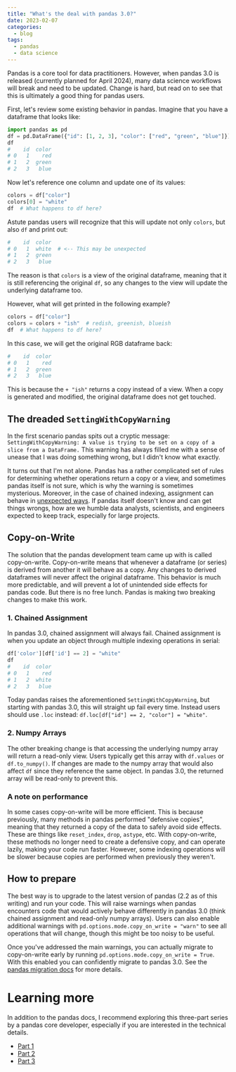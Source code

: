 ```yaml
---
title: "What's the deal with pandas 3.0?"
date: 2023-02-07
categories:
  - blog
tags:
  - pandas
  - data science
---
```


Pandas is a core tool for data practitioners. However, when pandas 3.0 is released (currently planned for April 2024), many data science workflows will break and need to be updated. Change is hard, but read on to see that this is ultimately a good thing for pandas users.

First, let's review some existing behavior in pandas. Imagine that you have a dataframe that looks like:
```python
import pandas as pd
df = pd.DataFrame({"id": [1, 2, 3], "color": ["red", "green", "blue"]})
df
#    id  color
# 0   1    red
# 1   2  green
# 2   3   blue
```

Now let's reference one column and update one of its values:
```python
colors = df["color"]
colors[0] = "white"
df  # What happens to df here?
```

Astute pandas users will recognize that this will update not only `colors`, but also `df` and print out:

```python
#    id  color
# 0   1  white  # <-- This may be unexpected
# 1   2  green
# 2   3   blue
```

The reason is that `colors` is a view of the original dataframe, meaning that it is still referencing the original `df`, so any changes to the view will update the underlying dataframe too.

However, what will get printed in the following example?

```python
colors = df["color"]
colors = colors + "ish"  # redish, greenish, blueish
df  # What happens to df here?
```

In this case, we will get the original RGB dataframe back:

```python
#    id  color
# 0   1    red
# 1   2  green
# 2   3   blue
```

This is because the `+ "ish"` returns a copy instead of a view. When a copy is generated and modified, the original dataframe does not get touched.

## The dreaded `SettingWithCopyWarning`

In the first scenario pandas spits out a cryptic message: `SettingWithCopyWarning: A value is trying to be set on a copy of a slice from a DataFrame.` This warning has always filled me with a sense of unease that I was doing something wrong, but I didn't know what exactly. 

It turns out that I'm not alone. Pandas has a rather complicated set of rules for determining whether operations return a copy or a view, and sometimes pandas itself is not sure, which is why the warning is sometimes mysterious. Moreover, in the case of chained indexing, assignment can behave in [unexpected ways](https://pandas.pydata.org/pandas-docs/stable/user_guide/indexing.html#why-does-assignment-fail-when-using-chained-indexing). If pandas itself doesn't know and can get things wrongs, how are we humble data analysts, scientists, and engineers expected to keep track, especially for large projects.

## Copy-on-Write
The solution that the pandas development team came up with is called copy-on-write. Copy-on-write means that whenever a dataframe (or series) is derived from another it will behave as a copy. Any changes to derived dataframes will never affect the original dataframe. This behavior is much more predictable, and will prevent a lot of unintended side effects for pandas code. But there is no free lunch. Pandas is making two breaking changes to make this work.

### 1. Chained Assignment

In pandas 3.0, chained assignment will always fail. Chained assignment is when you update an object through multiple indexing operations in serial:

```python
df['color'][df['id'] == 2] = "white"
df
#    id  color
# 0   1    red
# 1   2  white
# 2   3   blue
```

Today pandas raises the aforementioned `SettingWithCopyWarning`, but starting with pandas 3.0, this will straight up fail every time. Instead users should use `.loc` instead: `df.loc[df["id"] == 2, "color"] = "white"`.

### 2. Numpy Arrays

The other breaking change is that accessing the underlying numpy array will return a read-only view. Users typically get this array with `df.values` or `df.to_numpy()`. If changes are made to the numpy array that would also affect `df` since they reference the same object. In pandas 3.0, the returned array will be read-only to prevent this.

### A note on performance

In some cases copy-on-write will be more efficient. This is because previously, many methods in pandas performed "defensive copies", meaning that they returned a copy of the data to safely avoid side effects. These are things like `reset_index`, `drop`, `astype`, etc. With copy-on-write, these methods no longer need to create a defensive copy, and can operate lazily, making your code run faster. However, some indexing operations will be slower because copies are performed when previously they weren't.

## How to prepare

The best way is to upgrade to the latest version of pandas (2.2 as of this writing) and run your code. This will raise warnings when pandas encounters code that would actively behave differently in pandas 3.0 (think chained assignment and read-only numpy arrays). Users can also enable additional warnings with `pd.options.mode.copy_on_write = "warn"` to see all operations that will change, though this might be too noisy to be useful.

Once you've addressed the main warnings, you can actually migrate to copy-on-write early by running `pd.options.mode.copy_on_write = True`. With this enabled you can confidently migrate to pandas 3.0. See the [pandas migration docs](https://pandas.pydata.org/docs/user_guide/copy_on_write.html#migrating-to-copy-on-write) for more details.

# Learning more

In addition to the pandas docs, I recommend exploring this three-part series by a pandas core developer, especially if you are interested in the technical details.
- [Part 1](https://towardsdatascience.com/deep-dive-into-pandas-copy-on-write-mode-part-i-26982e7408c6)
- [Part 2](https://towardsdatascience.com/deep-dive-into-pandas-copy-on-write-mode-part-ii-b023432a5334)
- [Part 3](https://towardsdatascience.com/deep-dive-into-pandas-copy-on-write-mode-part-iii-c024eaa16ed4)


